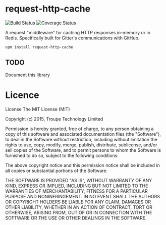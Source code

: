 # request-http-cache

[![Build Status](https://travis-ci.org/gitterHQ/request-http-cache.svg?branch=master)](https://travis-ci.org/gitterHQ/request-http-cache) [![Coverage Status](https://coveralls.io/repos/gitterHQ/request-http-cache/badge.svg)](https://coveralls.io/r/gitterHQ/request-http-cache)

A request "middleware" for caching HTTP responses in-memory or in Redis. Specifically built for
Gitter's communications with GitHub.

```
npm install request-http-cache
```

## TODO

Document this library

# Licence

License
The MIT License (MIT)

Copyright (c) 2015, Troupe Technology Limited

Permission is hereby granted, free of charge, to any person obtaining a copy
of this software and associated documentation files (the "Software"), to deal
in the Software without restriction, including without limitation the rights
to use, copy, modify, merge, publish, distribute, sublicense, and/or sell
copies of the Software, and to permit persons to whom the Software is
furnished to do so, subject to the following conditions:

The above copyright notice and this permission notice shall be included in all
copies or substantial portions of the Software.

THE SOFTWARE IS PROVIDED "AS IS", WITHOUT WARRANTY OF ANY KIND, EXPRESS OR
IMPLIED, INCLUDING BUT NOT LIMITED TO THE WARRANTIES OF MERCHANTABILITY,
FITNESS FOR A PARTICULAR PURPOSE AND NONINFRINGEMENT. IN NO EVENT SHALL THE
AUTHORS OR COPYRIGHT HOLDERS BE LIABLE FOR ANY CLAIM, DAMAGES OR OTHER
LIABILITY, WHETHER IN AN ACTION OF CONTRACT, TORT OR OTHERWISE, ARISING FROM,
OUT OF OR IN CONNECTION WITH THE SOFTWARE OR THE USE OR OTHER DEALINGS IN THE
SOFTWARE.
